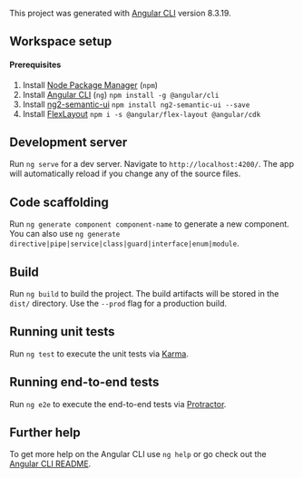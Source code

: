 This project was generated with [Angular CLI](https://github.com/angular/angular-cli) version 8.3.19.

## Workspace setup
#### Prerequisites
1. Install [Node Package Manager](https://www.npmjs.com/) (`npm`)
1. Install [Angular CLI](https://angular.io/cli) (`ng`)
```npm install -g @angular/cli```
1. Install [ng2-semantic-ui](https://edcarroll.github.io/ng2-semantic-ui/#/getting-started)
```npm install ng2-semantic-ui --save```
1. Install [FlexLayout](https://github.com/angular/flex-layout)
 ```npm i -s @angular/flex-layout @angular/cdk```

## Development server

Run `ng serve` for a dev server. Navigate to `http://localhost:4200/`. The app will automatically reload if you change any of the source files.

## Code scaffolding

Run `ng generate component component-name` to generate a new component. You can also use `ng generate directive|pipe|service|class|guard|interface|enum|module`.

## Build

Run `ng build` to build the project. The build artifacts will be stored in the `dist/` directory. Use the `--prod` flag for a production build.

## Running unit tests

Run `ng test` to execute the unit tests via [Karma](https://karma-runner.github.io).

## Running end-to-end tests

Run `ng e2e` to execute the end-to-end tests via [Protractor](http://www.protractortest.org/).

## Further help

To get more help on the Angular CLI use `ng help` or go check out the [Angular CLI README](https://github.com/angular/angular-cli/blob/master/README.md).
